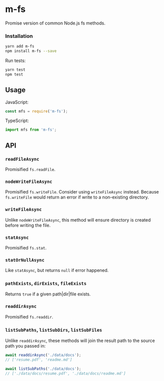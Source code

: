 # m-fs
Promise version of common Node.js fs methods.

### Installation
```bash
yarn add m-fs
npm install m-fs --save
```

Run tests:
```bash
yarn test
npm test
```

## Usage
JavaScript:
```javascript
const mfs = require('m-fs');
```

TypeScript:
```typescript
import mfs from 'm-fs';
```

## API
### `readFileAsync`
Promisified `fs.readFile`.

### `nodeWriteFileAsync`
Promisified `fs.writeFile`. Consider using `writeFileAsync` instead. Because `fs.writeFile` would return an error if write to a non-existing directory.

### `writeFileAsync`
Unlike `nodeWriteFileAsync`, this method will ensure directory is created before writing the file.

### `statAsync`
Promisified `fs.stat`.

### `statOrNullAsync`
Like `statAsync`, but returns `null` if error happened.

### `pathExists`, `dirExists`, `fileExists`
Returns `true` if a given path|dir|file exists.

### `readdirAsync`
Promisified `fs.readdir`.

### `listSubPaths`, `listSubDirs`, `listSubFiles`
Unlike `readdirAsync`, these methods will join the result path to the source path you passed in:
```javascript
await readdirAsync('./data/docs');
// ['resume.pdf', 'readme.md']

await listSubPaths('./data/docs');
// ['./data/docs/resume.pdf', './data/docs/readme.md']
```